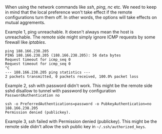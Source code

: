 When using the network commands like _ssh_, _ping_, _nc_ etc. We need to keep in mind that the local preference won't take effect if the remote configurations turn them off. In other words, the options will take effects on mutual aggrements. 

Example 1, ping unreachable. It doesn't always mean the host is unreachable. The remote side might simply ignore ICMP requests by some firewall like _iptables_.

```
ping 188.166.238.205
PING 188.166.238.205 (188.166.238.205): 56 data bytes
Request timeout for icmp_seq 0
Request timeout for icmp_seq 0
^C
--- 188.166.238.205 ping statistics ---
2 packets transmitted, 0 packets received, 100.0% packet loss
```

Example 2, ssh with password didn't work. This might be the remote side sshd disallow to tunnel with password by configuration `PasswordAuthentication no`

```
ssh -o PreferredAuthentications=password -o PubkeyAuthentication=no  188.166.238.205
Permission denied (publickey).
```

Example 3, ssh failed with Permission denied (publickey). This might be the remote side didn't allow the ssh public key in `~/.ssh/authorized_keys`.

